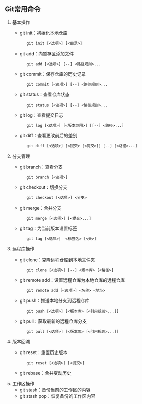##  Git常用命令

1.  基本操作
    +    git init：初始化本地仓库

                git init [<选项>] [<目录>]
    +    git add：向暂存区添加文件

                git add [<选项>] [--] <路径规则>...
    +    git commit：保存仓库的历史记录

                git commit [<选项>] [--] <路径规则>...
    +    git status：查看仓库状态

                git status [<选项>] [--] <路径规则>...
    +    git log：查看提交日志

                git log [<选项>] [<版本范围>] [[--] <路径>...]
    +    git diff：查看更改前后的差别

                git diff [<选项>] [<提交> [<提交>]] [--] [<路径>...]
2.  分支管理
    +    git branch：查看分支

                git branch [<选项>]
    +    git checkout：切换分支
    
                git checkout [<选项>] <分支>
    +    git merge：合并分支

                git merge [<选项>] [<提交>...]
    +    git tag：为当前版本设置标签

                git tag [<选项>]  <标签名> [<头>]
3.  远程库操作
    +    git clone：克隆远程仓库到本地文件夹

                git clone [<选项>] [--] <版本库> [<路径>]
    +    git remote add：设置远程仓库为本地仓库的远程仓库

                git remote add [<选项>] <名称> <地址>
    +    git push：推送本地分支到远程仓库

                git push [<选项>] [<版本库> [<引用规则>...]]
    +    git pull：获取最新的远程仓库分支

                git pull [<选项>] [<版本库> [<引用规则>...]]
4.  版本回溯
    +    git reset：重置历史版本
        
                git reset [<选项>] [<提交>]
    +    git rebase：合并变动历史
5.  工作区操作
    +    git stash：备份当前的工作区的内容
    +    git stash pop：恢复备份的工作区内容




